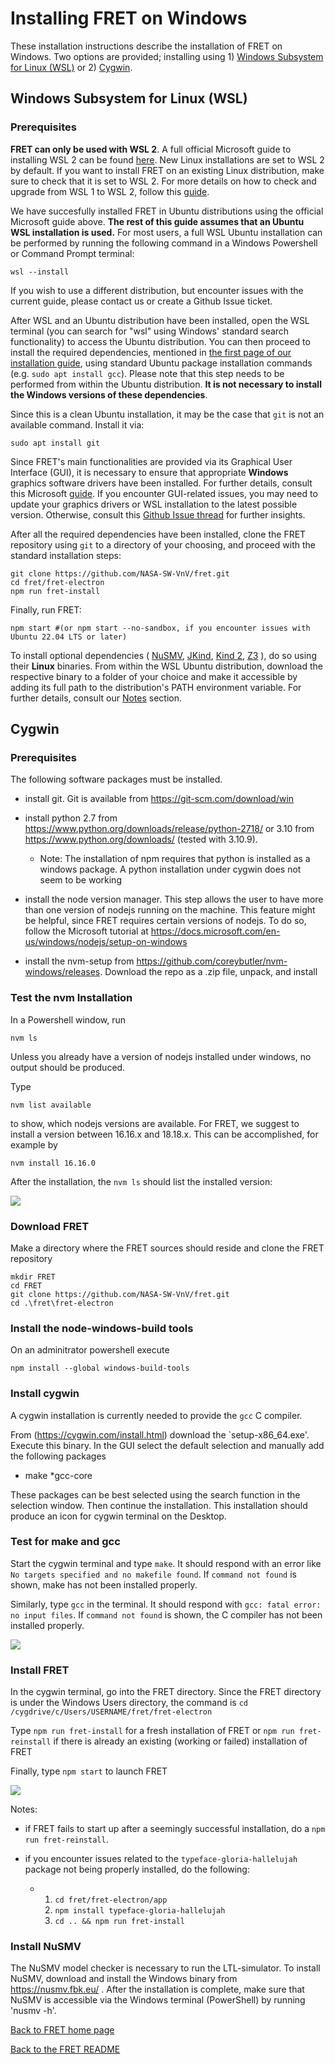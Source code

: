 # Installing FRET on Windows

These installation instructions describe the installation of FRET
on Windows. Two options are provided; installing using 1) [Windows Subsystem for Linux (WSL)](#windows-subsystem-for-linux-wsl) or 2) [Cygwin](#cygwin).

## Windows Subsystem for Linux (WSL)

### Prerequisites

**FRET can only be used with WSL 2**. A full official Microsoft guide to installing WSL 2 can be found [here](https://learn.microsoft.com/en-us/windows/wsl/install). New Linux installations are set to WSL 2 by default. If you want to install FRET on an existing Linux distribution, make sure to check that it is set to WSL 2. For more details on how to check and upgrade from WSL 1 to WSL 2, follow this [guide](https://learn.microsoft.com/en-us/windows/wsl/install#upgrade-version-from-wsl-1-to-wsl-2).

We have succesfully installed FRET in Ubuntu distributions using the official Microsoft guide above. **The rest of this guide assumes that an Ubuntu WSL installation is used.** For most users, a full WSL Ubuntu installation can be performed by running the following command in a Windows Powershell or Command Prompt terminal:

```
wsl --install
```

If you wish to use a different distribution, but encounter issues with the current guide, please contact us or create a Github Issue ticket.

After WSL and an Ubuntu distribution have been installed, open the WSL terminal (you can search for "wsl" using Windows' standard search functionality) to access the Ubuntu distribution. You can then proceed to install the required dependencies, mentioned in [the first page of our installation guide](installationInstructions.md#dependencies), using standard Ubuntu package installation commands (e.g. `sudo apt install gcc`). Please note that this step needs to be performed from within the Ubuntu distribution. **It is not necessary to install the Windows versions of these dependencies**.

Since this is a clean Ubuntu installation, it may be the case that `git` is not an available command. Install it via:

```
sudo apt install git
```

Since FRET's main functionalities are provided via its Graphical User Interface (GUI), it is necessary to ensure that appropriate **Windows** graphics software drivers have been installed. For further details, consult this Microsoft [guide](https://learn.microsoft.com/en-us/windows/wsl/tutorials/gui-apps). If you encounter GUI-related issues, you may need to update your graphics drivers or WSL installation to the latest possible version. Otherwise, consult this [Github Issue thread](https://github.com/microsoft/wslg/issues/1148) for further insights.

After all the required dependencies have been installed, clone the FRET repository using `git` to a directory of your choosing, and proceed with the standard installation steps:

```
git clone https://github.com/NASA-SW-VnV/fret.git
cd fret/fret-electron
npm run fret-install
```
Finally, run FRET:

```
npm start #(or npm start --no-sandbox, if you encounter issues with Ubuntu 22.04 LTS or later)
```

To install optional dependencies ( [NuSMV](http://nusmv.fbk.eu/),
 [JKind](https://github.com/andrewkatis/jkind-1/releases/latest),
 [Kind 2](https://github.com/kind2-mc/kind2/blob/develop/README.rst),
 [Z3](https://github.com/Z3Prover/z3/releases) ), do so using their **Linux** binaries. From within the WSL Ubuntu distribution, download the respective binary to a folder of your choice and make it accessible by adding its full path to the distribution's PATH environment variable. For further details, consult our [Notes](installationInstructions.md#notes) section.

## Cygwin

### Prerequisites

The following software packages must be installed.

* install git.
  Git is available from https://git-scm.com/download/win

* install python 2.7 from https://www.python.org/downloads/release/python-2718/ or 3.10 from https://www.python.org/downloads/ (tested with 3.10.9).

  * Note: The installation of npm requires that python is installed as a windows package. A python installation under cygwin does not seem to be working


* install the node version manager. This step allows the user to have more than one version of nodejs running on the machine. This feature might be helpful, since FRET requires certain versions of nodejs.
To do so, follow the Microsoft tutorial at https://docs.microsoft.com/en-us/windows/nodejs/setup-on-windows

* install the nvm-setup from https://github.com/coreybutler/nvm-windows/releases. Download the repo as a .zip file, unpack, and install

### Test the nvm Installation

In a Powershell window, run 
```
nvm ls
```
Unless you already have a version of nodejs installed under windows, no output should be produced.

Type 
```
nvm list available
```
to show, which nodejs versions are available.
For FRET, we suggest to install a version between 16.16.x and 18.18.x.
This can be accomplished, for example by 

```
nvm install 16.16.0
````

After the installation, the `nvm ls` should list the installed version:

<img src="../screen_shots/nvm_installed_nodejs.png">

### Download FRET

Make a directory where the FRET sources should reside and clone the
FRET repository
```
mkdir FRET
cd FRET
git clone https://github.com/NASA-SW-VnV/fret.git
cd .\fret\fret-electron
```

### Install the node-windows-build tools

On an adminitrator powershell execute

```npm install --global windows-build-tools```

### Install cygwin

A cygwin installation is currently needed to provide the `gcc` C compiler.

From (https://cygwin.com/install.html) download the `setup-x86_64.exe'.
Execute this binary.
In the GUI select the default selection and manually add the following
packages

* make
*gcc-core

These packages can be best selected using the search function in the selection window. Then continue the installation.
This installation should produce an icon for cygwin terminal on the Desktop.

### Test for make and gcc

Start the cygwin terminal and type `make`.
It should respond with an error like
`No targets specified and no makefile found`.
If `command not found` is shown, make has not been installed properly.

Similarly, type `gcc` in the terminal.
It should respond with `gcc: fatal error: no input files`.
If `command not found` is shown, the C compiler has not been installed properly.

<img src="../screen_shots/cygwin_test_prerequisites.png">

### Install FRET

In the cygwin terminal, go into the FRET directory. Since the FRET 
directory is under the Windows Users directory, the command is
`cd /cygdrive/c/Users/USERNAME/fret/fret-electron`

Type `npm run fret-install` for a fresh installation of FRET or
`npm run fret-reinstall` if there is already an existing (working or
failed) installation of FRET

Finally, type `npm start` to launch FRET


<img src="../screen_shots/fret-on-windows.png">


Notes:

* if FRET fails to start up after a seemingly successful installation,
do a `npm run fret-reinstall`.

* if you encounter issues related to the `typeface-gloria-hallelujah` package not being properly installed, do the following:
  - 1. `cd fret/fret-electron/app`
    2. `npm install typeface-gloria-hallelujah`
    3. `cd .. && npm run fret-install`

### Install NuSMV 

The NuSMV model checker is necessary to run the LTL-simulator. To install NuSMV, download and install the Windows binary from https://nusmv.fbk.eu/ . After the installation is complete, make sure that NuSMV is accessible via the Windows terminal (PowerShell) by running 'nusmv -h'.


[Back to FRET home page](../userManual.md)

[Back to the FRET README](../../../../README.md)